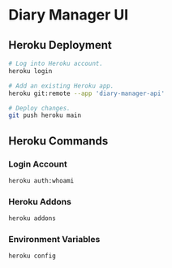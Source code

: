 # Diary Manager UI

## Heroku Deployment

```sh
# Log into Heroku account.
heroku login

# Add an existing Heroku app.
heroku git:remote --app 'diary-manager-api'

# Deploy changes.
git push heroku main
```

## Heroku Commands

### Login Account

```sh
heroku auth:whoami
```

### Heroku Addons

```sh
heroku addons
```

### Environment Variables

```sh
heroku config
```
